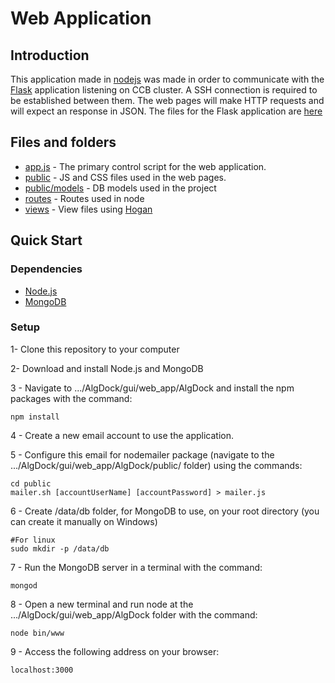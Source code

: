 # Web Application

## Introduction
This application made in [nodejs](https://nodejs.org/en/) was made in order to communicate with the [Flask](http://flask.pocoo.org/) application listening on CCB cluster. A SSH connection is required to be established between them. The web pages will make HTTP requests and will expect an response in JSON. The files for the Flask application are [here](https://github.com/luizcieslak/AlGDock/tree/master/gui/api)

## Files and folders
* [app.js](https://github.com/luizcieslak/AlGDock/blob/master/gui/web_app/AlGDock/app.js) - The primary control script for the web application.
* [public](https://github.com/luizcieslak/AlGDock/tree/master/gui/web_app/AlGDock/public) - JS and CSS files used in the web pages.
* [public/models](https://github.com/luizcieslak/AlGDock/tree/master/gui/web_app/AlGDock/public/models) - DB models used in the project
* [routes](https://github.com/luizcieslak/AlGDock/tree/master/gui/web_app/AlGDock/routes) - Routes used in node
* [views](https://github.com/luizcieslak/AlGDock/tree/master/gui/web_app/AlGDock/views) - View files using [Hogan](http://twitter.github.io/hogan.js/)

## Quick Start

### Dependencies
* [Node.js](https://nodejs.org/en/)
* [MongoDB](https://www.mongodb.com/download-center#community)


### Setup

1- Clone this repository to your computer

2- Download and install Node.js and MongoDB

3 - Navigate to .../AlgDock/gui/web_app/AlgDock and install the npm packages with the command:

```
npm install
```

4 - Create a new email account to use the application.

5 - Configure this email for nodemailer package (navigate to the .../AlgDock/gui/web_app/AlgDock/public/ folder) using the commands:

```
cd public
mailer.sh [accountUserName] [accountPassword] > mailer.js
```

6 - Create /data/db folder, for MongoDB to use, on your root directory (you can create it manually on Windows)

```
#For linux
sudo mkdir -p /data/db
```

7 - Run the MongoDB server in a terminal with the command:

```
mongod
```

8 - Open a new terminal and run node at the .../AlgDock/gui/web_app/AlgDock folder with the command:

```
node bin/www
```

9 - Access the following address on your browser:

```
localhost:3000
```
